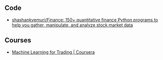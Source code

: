 ## Code
- [shashankvemuri/Finance: 150+ quantitative finance Python programs to help you gather, manipulate, and analyze stock market data](https://github.com/shashankvemuri/Finance)

## Courses
- [Machine Learning for Trading | Coursera](https://www.coursera.org/specializations/machine-learning-trading)
